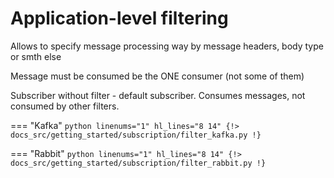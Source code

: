 # Application-level filtering

Allows to specify message processing way by message headers, body type or smth else

Message must be consumed be the ONE consumer (not some of them)

Subscriber without filter - default subscriber. Consumes messages, not consumed by other filters.

=== "Kafka"
    ```python linenums="1" hl_lines="8 14"
    {!> docs_src/getting_started/subscription/filter_kafka.py !}
    ```

=== "Rabbit"
    ```python linenums="1" hl_lines="8 14"
    {!> docs_src/getting_started/subscription/filter_rabbit.py !}
    ```
